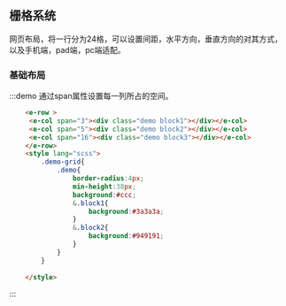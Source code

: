 ## 栅格系统
网页布局，将一行分为24格，可以设置间距，水平方向，垂直方向的对其方式，以及手机端，pad端，pc端适配。

### 基础布局
:::demo 通过span属性设置每一列所占的空间。
```html
    <e-row >
     <e-col span="3"><div class="demo block1"></div></e-col>
     <e-col span="5"><div class="demo block2"></div></e-col>
     <e-col span="16"><div class="demo block3"></div></e-col>
    </e-row>
    <style lang="scss">
        .demo-grid{
            .demo{
                border-radius:4px;
                min-height:38px;
                background:#ccc;
                &.block1{
                    background:#3a3a3a;
                }
                &.block2{
                    background:#949191;
                }
            }
        }
      
    </style>
```
:::